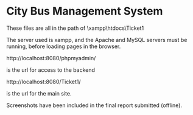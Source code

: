 # City Bus Management System

These files are all in the path of \xampp\htdocs\Ticket1

The server used is xampp, and the Apache and MySQL servers must be running, before loading pages in the browser.


http://localhost:8080/phpmyadmin/

is the url for access to the backend


http://localhost:8080/Ticket1/

is the url for the main site.


Screenshots have been included in the final report submitted (offline).
